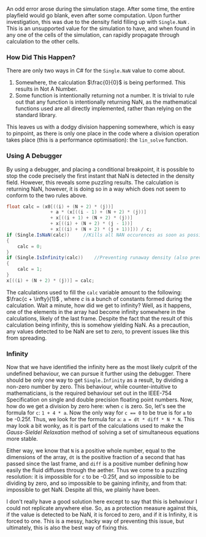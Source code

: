 An odd error arose during the simulation stage. After some time, the entire playfield would go blank, even after some computation. Upon further investigation, this was due to the density field filling up with `Single.NaN` . This is an unsupported value for the simulation to have, and when found in any one of the cells of the simulation, can rapidly propagate through calculation to the other cells.
### How Did This Happen?
There are only two ways in C# for the `Single.NaN` value to come about. 
1. Somewhere, the calculation $\frac{0}{0}$ is being performed. This results in Not A Number.
2. Some function is intentionally returning not a number.
It is trivial to rule out that any function is intentionally returning NaN, as the mathematical functions used are all directly implemented, rather than relying on the standard library.

This leaves us with a dodgy division happening somewhere, which is easy to pinpoint, as there is only one place in the code where a division operation takes place (this is a performance optimisation): the `lin_solve` function. 
### Using A Debugger
By using a debugger, and placing a conditional breakpoint, it is possible to stop the code precisely the first instant that NaN is detected in the density field. However, this reveals some puzzling results.
The calculation is returning NaN, however, it is doing so in a way which does not seem to conform to the two rules above.
```cs
float calc = (x0[((i) + (N + 2) * (j))]
			    + a * (x[((i - 1) + (N + 2) * (j))]
			    + x[((i + 1) + (N + 2) * (j))]
				+ x[((i) + (N + 2) * (j - 1))]
				+ x[((i) + (N + 2) * (j + 1))])) / c;
if (Single.IsNaN(calc))     //Kills all NAN occurences as soon as possible
{
    calc = 0;
}
if (Single.IsInfinity(calc))    //Preventing runaway density (also prevents some NAN occurences
{
    calc = 1;
}
x[((i) + (N + 2) * (j))] = calc;
```
The calculations used to fill the `calc` variable amount to the following: $\frac{c + \infty}{1}$  , where $c$ is a bunch of constants formed during the calculation.
Wait a minute, how did we get to infinity? Well, as it happens, one of the elements in the array had become infinity somewhere in the calculations, likely of the last frame. Despite the fact that the result of this calculation being infinity, this is somehow yielding NaN. As a precaution, any values detected to be NaN are set to zero, to prevent issues like this from spreading.
### Infinity
Now that we have identified the infinity here as the most likely culprit of the undefined behaviour, we can pursue it further using the debugger. There should be only one way to get `Single.Infinity` as a result, by dividing a non-zero number by zero. This behaviour, while counter-intuitive to mathematicians, is the required behaviour set out in the IEEE-754 Specification on single and double precision floating point numbers.
Now, how do we get a division by zero here: when `c` is zero. So, let's see the formula for `c`: `1 + 4 * a`. Now the only way for `c == 0` to be true is for `a` to be -0.25f. Thus, we look for the formula for `a`:  `a = dt * diff * N * N`. This may look a bit wonky, as it is part of the calculations used to make the *Gauss-Sieldel Relaxation* method of solving a set of simultaneous equations more stable. 

Either way, we know that `N` is a positive whole number, equal to the dimensions of the array, `dt` is the positive fraction of a second that has passed since the last frame, and `diff` is a positive number defining how easily the fluid diffuses through the aether. Thus we come to a puzzling resolution: it is impossible for `c` to be -0.25f, and so impossible to be dividing by zero, and so impossible to be gaining infinity, and from that: impossible to get NaN.  Despite all this, we plainly have been.

I don't really have a good solution here except to say that this is behaviour I could not replicate anywhere else. So, as a protection measure against this, if the value is detected to be NaN, it is forced to zero, and if it is Infinity, it is forced to one. This is a messy, hacky way of preventing this issue, but ultimately, this is also the best way of fixing this.